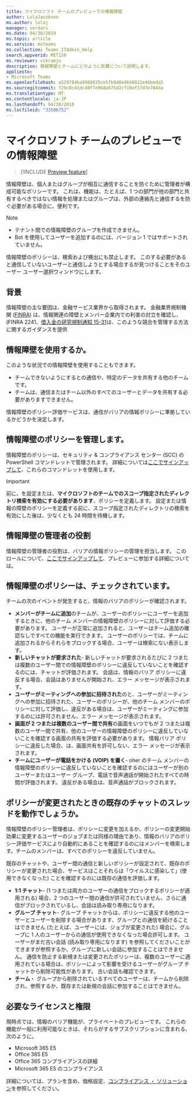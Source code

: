 ```yaml
---
title: マイクロソフト チームのプレビューでの情報障壁
author: LolaJacobsen
ms.author: lolaj
manager: serdars
ms.date: 04/30/2019
ms.topic: article
ms.service: msteams
ms.collection: Teams_ITAdmin_Help
search.appverid: MET150
ms.reviewer: vikramju
description: 情報障壁とチームにどのように影響について説明します。
appliesto:
- Microsoft Teams
ms.openlocfilehash: a529784ba9968835ce5fb9d8e8648022e46beda5
ms.sourcegitcommit: f29c0c41dc40f7e968a675d2cf10ef17d7e784da
ms.translationtype: MT
ms.contentlocale: ja-JP
ms.lasthandoff: 04/30/2019
ms.locfileid: "33506752"
---
```

# <a name="information-barriers-in-microsoft-teams-preview"></a>マイクロソフト チームのプレビューでの情報障壁

> [!INCLUDE [Preview feature](includes/preview-feature.md)]

情報障壁は、個人またはグループが相互に通信することを防ぐために管理者が構成可能なポリシーです。 これは、機能は、たとえば、1 つの部門が他の部門と共有するべきではない情報を処理またはグループは、外部の連絡先と通信するを防ぐ必要がある場合に、便利です。

> [!NOTE]
> - テナント間での情報障壁のグループを作成できません。
> - Bot を使用してユーザーを追加するのには、バージョン 1 ではサポートされていません。

情報障壁のポリシーは、検索および検出にも禁止します。 このする必要があると通信していないユーザーと通信しようとする場合するが見つけることをそのユーザー ユーザー選択ウィンドウにします。

## <a name="background"></a>背景

情報障壁の主な要因は、金融サービス業界から取得されます。 金融業界規制機関 ([FINRA]( http://www.finra.org/)) は、情報関連の障壁とメンバー企業内での利害の対立を確認し、(FINRA 2241、[借入金の研究規制通知 15-31](http://www.finra.org/sites/default/files/Regulatory-Notice-15-31_0.pdf)は、このような競合を管理する方法に関するガイダンスを提供  

## <a name="when-should-i-use-information-barriers"></a>情報障壁を使用するか。

このような状況での情報障壁を使用することもできます。

- チームできないようにするとの通信や、特定のデータを共有する他のチームです。
- チームは、通信またはチーム以外のすべてのユーザーとデータを共有する必要がありますできません。

情報障壁のポリシー評価サービスは、通信がバリアの情報ポリシーに準拠しているかどうかを決定します。 

## <a name="managing-information-barrier-policies"></a>情報障壁のポリシーを管理します。

情報障壁のポリシーは、セキュリティ & コンプライアンス センター (SCC) の PowerShell コマンドレットで管理されます。 詳細については[ここでサインアップして](https://forms.office.com/Pages/ResponsePage.aspx?id=v4j5cvGGr0GRqy180BHbR1UzUQTEgHVPtD9W5uih2OlUMEwwUzhJSktIMUw2SDJJOE5FT1lTVzVTSS4u)、これらのコマンドレットを使用します。

> [!IMPORTANT]
> 前に、を設定または、**マイクロソフトのチームでのスコープ指定されたディレクトリ検索を有効にする必要があります**、ポリシーを定義します。 設定または情報の障壁のポリシーを定義する前に、スコープ指定されたディレクトリの検索を有効にした後は、少なくとも 24 時間を待機します。

## <a name="information-barriers-administrator-role"></a>情報障壁の管理者の役割

情報障壁の管理者の役割は、バリアの情報ポリシーの管理を担当します。 このロールについて、[ここでサインアップして](https://forms.office.com/Pages/ResponsePage.aspx?id=v4j5cvGGr0GRqy180BHbR1UzUQTEgHVPtD9W5uih2OlUMEwwUzhJSktIMUw2SDJJOE5FT1lTVzVTSS4u)、プレビューに参加する詳細については。

## <a name="when-are-information-barrier-policies-checked"></a>情報障壁のポリシーは、チェックされています。

チームの次のイベントが発生すると、情報のバリアのポリシーが確認されます。

- **メンバーがチームに追加**のチームが、ユーザーのポリシーにユーザーを追加するときに、他のチーム メンバーの情報障壁のポリシーに対して評価する必要があります。 ユーザーが正常に追加されると、ユーザーはチーム追加の確認なしですべての機能を実行できます。 ユーザーのポリシーでは、チームに追加されるからそれらをブロックする場合、ユーザーは検索にない表示します。
- **新しいチャットが要求された**- 新しいチャットが要求されるたびに 2 つまたは複数のユーザー間での情報障壁のポリシーに違反していないことを確認するのには、チャットが評価されます。 会話は、情報のバリア ポリシーに違反する場合、会話はありませんが開始され、エラー メッセージが表示されます。
- **ユーザーがミーティングへの参加に招待された**のと、ユーザーがミーティングへの参加に招待された、ユーザーのポリシーが、他のチーム メンバーのポリシーに対して評価し、違反がある場合は、ユーザーがミーティングに参加するのには許可されません、エラー メッセージが表示されます。
- **画面が 2 つまたは複数のユーザー間で共有**の画面をいつでもが 2 つまたは複数のユーザー間で共有、他のユーザーの情報障壁のポリシーに違反していないことを確認する画面の共有を評価する必要があります。 情報バリア ポリシーに違反した場合、は、画面共有を許可しない、エラー メッセージが表示されます。
- **チームにユーザーが電話をかける (VOIP) を置く**- oher のチーム メンバーの情報障壁のポリシーに違反していないことを確認するのにはユーザーが別のユーザーまたはユーザー グループ、電話で音声通話が開始されたすべての時間が評価されます。 違反がある場合は、音声通話がブロックされます。

## <a name="what-happens-to-existing-chat-threads-when-a-policy-is-changed"></a>ポリシーが変更されたときの既存のチャットのスレッドを動作でしょうか。

情報障壁のポリシー管理者は、ポリシーに変更を加えるか、ポリシーの変更開始効果に変更するユーザーのジョブまたは同様の理由であり、情報のバリアのポリシー評価サービスにより自動的にあることを確認するのにはメンバーを検索します。チームのメンバーは、すべてのポリシーを違反していません。 

既存のチャットや、ユーザー間の通信と新しいポリシーが設定されて、既存のポリシーが変更された場合、サービスはことそれらは「ウイルスに感染して」(使用できなくなった) ことを確認するのには既存の通信を評価します。 

- **1:1 チャット**- (1 つまたは両方のユーザーの通信をブロックするポリシーが適用される) 場合、2 つのユーザー間の通信が許可されていません、さらに通信がブロックされているし、会話は読み取り専用になります。
- **グループ チャット**- グループ チャットからは、ポリシーに違反する他のユーザーとユーザーを削除する場合があります、グループとの通信を続けることはできません (たとえば、ユーザーには、ジョブが変更された) 場合に、グループに 1 人のユーザーからの通信が使用できなくなった場合許可します。 ユーザーがまだ古い会話 (読み取り専用になります) を参照してくださいことができますが参照するか、グループに新しい会話に参加することはできません。 通信を防止する新規または変更されたポリシーは、複数のユーザーに適用されている場合は、ポリシーによって影響を受けるユーザーがグループ チャットから削除可能性があります。 古い会話も確認できます。 
- **チーム**・ グループから削除されているすべてのユーザーは、チームから削除され、参照するか、既存または新規の会話に参加することはできません。

## <a name="required-licenses-and-permissions"></a>必要なライセンスと権限

現時点では、情報のバリア機能が、プライベートのプレビューです。 これらの機能が一般に利用可能なときは、それらがするサブスクリプションに含まれる、次のように。

- Microsoft 365 E5
- Office 365 E5
- Office 365 コンプライアンスの詳細
- Microsoft 365 E5 のコンプライアンス

詳細については、プランを含め、価格設定、[コンプライアンス ・ ソリューション](https://products.office.com/business/security-and-compliance/compliance-solutions?rtc=1)を参照してください。